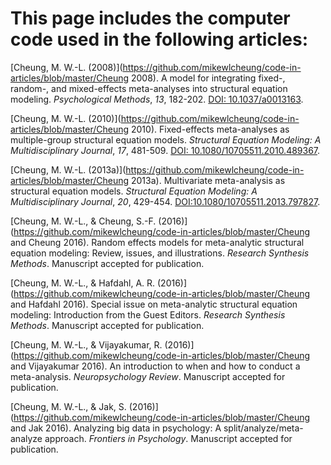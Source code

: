 # This page includes the computer code used in the following articles:

[Cheung, M. W.-L. (2008)](https://github.com/mikewlcheung/code-in-articles/blob/master/Cheung 2008). A model for integrating fixed-, random-, and mixed-effects meta-analyses into structural equation modeling. *Psychological Methods*, *13*, 182-202. [DOI: 10.1037/a0013163](http://dx.doi.org/10.1037/a0013163).

[Cheung, M. W.-L. (2010)](https://github.com/mikewlcheung/code-in-articles/blob/master/Cheung 2010). Fixed-effects meta-analyses as multiple-group structural equation models. *Structural Equation Modeling: A Multidisciplinary Journal*, *17*, 481-509. [DOI: 10.1080/10705511.2010.489367](http://dx.doi.org/10.1080/10705511.2010.489367).

[Cheung, M. W.-L. (2013a)](https://github.com/mikewlcheung/code-in-articles/blob/master/Cheung 2013a). Multivariate meta-analysis as structural equation models. *Structural Equation Modeling: A Multidisciplinary Journal*, *20*,  429-454. [DOI:10.1080/10705511.2013.797827](http://dx.doi.org/10.1080/10705511.2013.797827).

[Cheung, M. W.-L., & Cheung, S.-F. (2016)](https://github.com/mikewlcheung/code-in-articles/blob/master/Cheung and Cheung 2016). Random effects models for meta-analytic structural equation modeling: Review, issues, and illustrations. *Research Synthesis Methods*. Manuscript accepted for publication.

[Cheung, M. W.-L., & Hafdahl, A. R. (2016)](https://github.com/mikewlcheung/code-in-articles/blob/master/Cheung and Hafdahl 2016). Special issue on meta-analytic structural equation modeling: Introduction from the Guest Editors. *Research Synthesis Methods*. Manuscript accepted for publication.

[Cheung, M. W.-L., & Vijayakumar, R. (2016)](https://github.com/mikewlcheung/code-in-articles/blob/master/Cheung and Vijayakumar 2016). An introduction to when and how to conduct a meta-analysis. *Neuropsychology Review*. Manuscript accepted for publication.

[Cheung, M. W.-L., & Jak, S. (2016)](https://github.com/mikewlcheung/code-in-articles/blob/master/Cheung and Jak 2016). Analyzing big data in psychology: A split/analyze/meta-analyze approach. *Frontiers in Psychology*. Manuscript accepted for publication.
